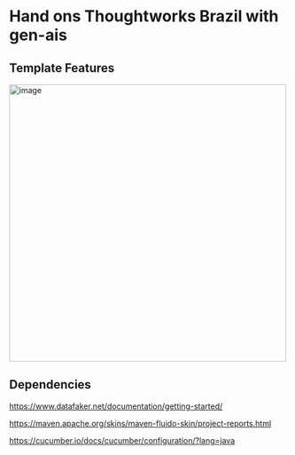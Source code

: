 # Hand ons Thoughtworks Brazil with gen-ais

## Template Features

<img width="500" alt="image" src="https://github.com/GiuseppeMP/spring-boot-api-3x-accelerate-ready/assets/4944009/cdda8229-9dfb-42f3-8ea9-a1f056a7c395">


## Dependencies
https://www.datafaker.net/documentation/getting-started/

https://maven.apache.org/skins/maven-fluido-skin/project-reports.html

https://cucumber.io/docs/cucumber/configuration/?lang=java
